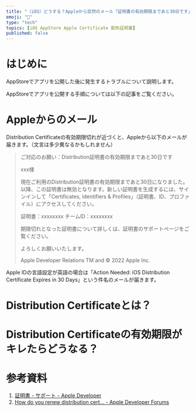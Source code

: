```yaml
---
title: "（iOS）どうする？Appleから突然のメール「証明書の有効期限まであと30日です」が届いたら"
emoji: "🍣"
type: "tech"
topics: [iOS AppStore Apple Certificate 配布証明書]
published: false
---
```

# はじめに

AppStoreでアプリを公開した後に発生するトラブルについて説明します。

AppStoreでアプリを公開する手順については以下の記事をご覧ください。

# Appleからのメール

Distribution Certificateの有効期限切れが近づくと、Appleから以下のメールが届きます。（文言は多少異なるかもしれません）

> ご対応のお願い：Distribution証明書の有効期限まであと30日です
> 
> xxx様
> 
> 現在ご利用のDistribution証明書の有効期限まであと30日になりました。以降、この証明書は無効となります。新しい証明書を生成するには、サインインして「Certificates, Identifiers & Profiles」（証明書、ID、プロファイル）にアクセスしてください。 
> 
> 証明書：xxxxxxxx
> チームID：xxxxxxxx
> 
> 期限切れとなった証明書について詳しくは、証明書のサポートページをご覧ください。 
> 
> よろしくお願いいたします。
> 
> Apple Developer Relations TM and © 2022 Apple Inc.

Apple IDの言語設定が英語の場合は「Action Needed: iOS Distribution Certificate Expires in 30 Days」という件名のメールが届きます。

# Distribution Certificateとは？

# Distribution Certificateの有効期限がキレたらどうなる？

# 参考資料

1. [証明書 - サポート - Apple Developer](https://developer.apple.com/jp/support/certificates/)
2. [How do you renew distribution cert… - Apple Developer Forums](https://developer.apple.com/forums/thread/693136)
